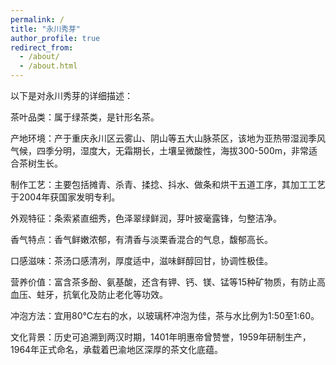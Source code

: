 ```yaml
---
permalink: /
title: "永川秀芽"
author_profile: true
redirect_from: 
  - /about/
  - /about.html
---
```


以下是对永川秀芽的详细描述：
 
茶叶品类：属于绿茶类，是针形名茶。
 
产地环境：产于重庆永川区云雾山、阴山等五大山脉茶区，该地为亚热带湿润季风气候，四季分明，湿度大，无霜期长，土壤呈微酸性，海拔300-500m，非常适合茶树生长。
 
制作工艺：主要包括摊青、杀青、揉捻、抖水、做条和烘干五道工序，其加工工艺于2004年获国家发明专利。
 
外观特征：条索紧直细秀，色泽翠绿鲜润，芽叶披毫露锋，匀整洁净。
 
香气特点：香气鲜嫩浓郁，有清香与淡栗香混合的气息，馥郁高长。
 
口感滋味：茶汤口感清冽，厚度适中，滋味鲜醇回甘，协调性极佳。
 
营养价值：富含茶多酚、氨基酸，还含有钾、钙、镁、锰等15种矿物质，有防止高血压、蛀牙，抗氧化及防止老化等功效。
 
冲泡方法：宜用80℃左右的水，以玻璃杯冲泡为佳，茶与水比例为1:50至1:60。
 
文化背景：历史可追溯到两汉时期，1401年明惠帝曾赞誉，1959年研制生产，1964年正式命名，承载着巴渝地区深厚的茶文化底蕴。

